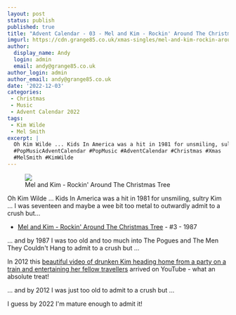 ```yaml
---
layout: post
status: publish
published: true
title: "Advent Calendar - 03 - Mel and Kim - Rockin' Around The Christmas Tree"
imgurl: https://cdn.grange85.co.uk/xmas-singles/mel-and-kim-rockin-around-sleeve.jpg
author:
  display_name: Andy
  login: admin
  email: andy@grange85.co.uk
author_login: admin
author_email: andy@grange85.co.uk
date: '2022-12-03'
categories:
 - Christmas
 - Music
 - Advent Calendar 2022
tags:
 - Kim Wilde
 - Mel Smith
excerpt: |
  Oh Kim Wilde ... Kids In America was a hit in 1981 for unsmiling, sultry Kim ... I was seventeen and  maybe a wee bit too metal to outwardly admit to a crush but... 
  #PopMusicAdventCalendar #PopMusic #AdventCalendar #Christmas #Xmas
  #MelSmith #KimWilde
---
```

<figure class="aligncenter"><img src="https://cdn.grange85.co.uk/xmas-singles/mel-and-kim-rockin-around-sleeve.jpg" class="img-responsive" /><figcaption>Mel and Kim - Rockin' Around The Christmas Tree</figcaption></figure>
Oh Kim Wilde ... Kids In America was a hit in 1981 for unsmiling, sultry Kim ... I was seventeen and  maybe a wee bit too metal to outwardly admit to a crush but... 

 - [Mel and Kim - Rockin' Around The Christmas Tree](https://www.youtube.com/watch?v=hdnaPAJgAQI) - #3 - 1987

... and by 1987 I was too old and too much into The Pogues and The Men They Couldn't Hang to admit to a crush but ...

In 2012 this [beautiful video of drunken Kim heading home from a party on a train and entertaining her fellow travellers](https://www.youtube.com/watch?v=3Ij8BpOa-Pg) arrived on YouTube - what an absolute treat!

... and by 2012 I was just too old to admit to a crush but ...

I guess by 2022 I'm mature enough to admit it!
